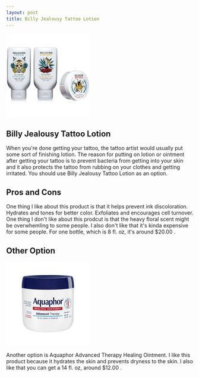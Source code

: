 ```yaml
---
layout: post
title: Billy Jealousy Tattoo Lotion
---
```


![picture7](/images/picture7.jpg)

## Billy Jealousy Tattoo Lotion

 When you're done getting your tattoo, the tattoo artist would usually put some sort of finishing lotion. The reason for putting on lotion or ointment after getting your tattoo is to prevent bacteria from getting into your skin and it also protects the tattoo from rubbing on your clothes and getting irritated. You should use Billy Jealousy Tattoo Lotion as an option.


## Pros and Cons

 One thing I like about this product is that it helps prevent ink discoloration. Hydrates and tones for better color. Exfoliates and encourages cell turnover. One thing I don't like about this prodcut is that the heavy floral scent might be overwhemling to some people. I also don't like that it's kinda expensive for some people. For one bottle, which is 8 fl. oz, it's around $20.00 .
 
 
## Other Option 
 
 ![picture2](/images/picture2.jpg)
 
  Another option is Aquaphor Advanced Therapy Healing Ointment. I like this product because it hydrates the skin and prevents dryness to the skin. I also like that you can get a 14 fl. oz, around $12.00 .
  
  


